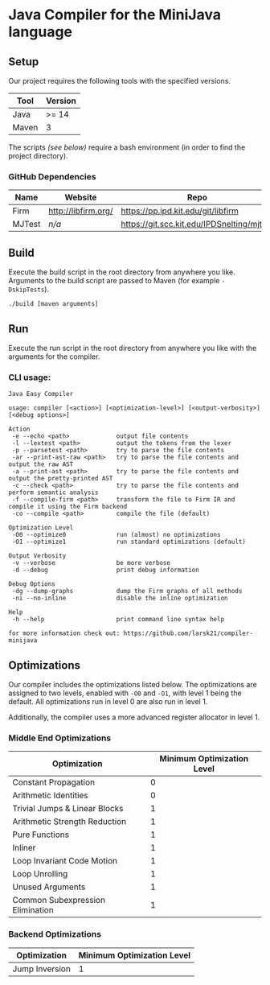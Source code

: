 # Java Compiler for the MiniJava language

## Setup

Our project requires the following tools with the specified versions.

| Tool  | Version |
|-------|---------|
| Java  | >= 14   |
| Maven | 3       |

The scripts *(see below)* require a bash environment (in order to find the project directory).

### GitHub Dependencies

| Name   | Website             | Repo                                       |
|--------|---------------------|--------------------------------------------|
| Firm   | http://libfirm.org/ | https://pp.ipd.kit.edu/git/libfirm         |
| MJTest | *n/a*               | https://git.scc.kit.edu/IPDSnelting/mjtest |

## Build

Execute the build script in the root directory from anywhere you like.
Arguments to the build script are passed to Maven (for example `-DskipTests`).

`./build [maven arguments]`

## Run

Execute the run script in the root directory from anywhere you like with the arguments for the compiler.

### CLI usage:
```
Java Easy Compiler

usage: compiler [<action>] [<optimization-level>] [<output-verbosity>] [<debug options>]

Action
 -e --echo <path>             output file contents
 -l --lextest <path>          output the tokens from the lexer
 -p --parsetest <path>        try to parse the file contents
 -ar --print-ast-raw <path>   try to parse the file contents and output the raw AST
 -a --print-ast <path>        try to parse the file contents and output the pretty-printed AST
 -c --check <path>            try to parse the file contents and perform semantic analysis
 -f --compile-firm <path>     transform the file to Firm IR and compile it using the Firm backend
 -co --compile <path>         compile the file (default)

Optimization Level
 -O0 --optimize0              run (almost) no optimizations
 -O1 --optimize1              run standard optimizations (default)

Output Verbosity
 -v --verbose                 be more verbose
 -d --debug                   print debug information

Debug Options
 -dg --dump-graphs            dump the Firm graphs of all methods
 -ni --no-inline              disable the inline optimization

Help
 -h --help                    print command line syntax help

for more information check out: https://github.com/larsk21/compiler-minijava
```

## Optimizations

Our compiler includes the optimizations listed below.
The optimizations are assigned to two levels, enabled with `-O0` and `-O1`, with level 1 being the default.
All optimizations run in level 0 are also run in level 1.

Additionally, the compiler uses a more advanced register allocator in level 1.

### Middle End Optimizations

| Optimization                     | Minimum Optimization Level |
|----------------------------------|----------------------------|
| Constant Propagation             | 0                          |
| Arithmetic Identities            | 0                          |
| Trivial Jumps & Linear Blocks    | 1                          |
| Arithmetic Strength Reduction    | 1                          |
| Pure Functions                   | 1                          |
| Inliner                          | 1                          |
| Loop Invariant Code Motion       | 1                          |
| Loop Unrolling                   | 1                          |
| Unused Arguments                 | 1                          |
| Common Subexpression Elimination | 1                          |

### Backend Optimizations

| Optimization   | Minimum Optimization Level |
|----------------|----------------------------|
| Jump Inversion | 1                          |
